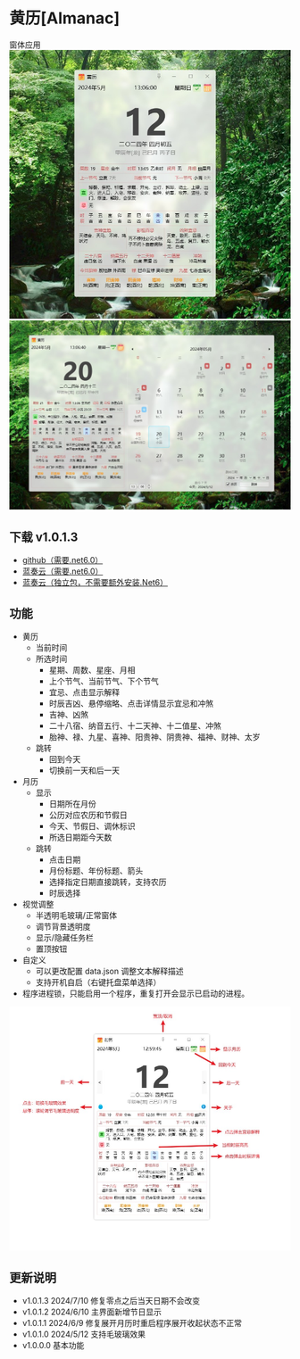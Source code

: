 # 黄历[Almanac]

窗体应用       
![黄历](https://github.com/tp1415926535/Almanac/raw/main/%E6%88%AA%E5%9B%BE/%E9%BB%84%E5%8E%86.jpg)   
![月历](https://github.com/tp1415926535/Almanac/raw/main/%E6%88%AA%E5%9B%BE/%E6%9C%88%E5%8E%86.jpg)

## 下载 v1.0.1.3
* [github（需要.net6.0）](https://github.com/tp1415926535/Almanac/raw/main/%E9%BB%84%E5%8E%86v1.0.1.3-%E4%BE%9D%E8%B5%96.Net6.0.rar)
* [蓝奏云（需要.net6.0）](https://wwp.lanzn.com/iOmhG241da6h)
* [蓝奏云（独立包，不需要额外安装.Net6）](https://wwp.lanzn.com/iwUKX241daij)

## 功能
* 黄历
  * 当前时间
  * 所选时间
    * 星期、周数、星座、月相
    * 上个节气、当前节气、下个节气
    * 宜忌、点击显示解释
    * 时辰吉凶、悬停缩略、点击详情显示宜忌和冲煞
    * 吉神、凶煞
    * 二十八宿、纳音五行、十二天神、十二值星、冲煞
    * 胎神、禄、九星、喜神、阳贵神、阴贵神、福神、财神、太岁
  * 跳转
    * 回到今天
    * 切换前一天和后一天
* 月历
  * 显示
    * 日期所在月份
    * 公历对应农历和节假日
    * 今天、节假日、调休标识
    * 所选日期距今天数
  * 跳转
    * 点击日期
    * 月份标题、年份标题、箭头
    * 选择指定日期直接跳转，支持农历
    * 时辰选择
* 视觉调整
  * 半透明毛玻璃/正常窗体
  * 调节背景透明度
  * 显示/隐藏任务栏
  * 置顶按钮
* 自定义
  * 可以更改配置 data.json 调整文本解释描述
  * 支持开机自启（右键托盘菜单选择）
* 程序进程锁，只能启用一个程序，重复打开会显示已启动的进程。

![说明](https://github.com/tp1415926535/Almanac/blob/main/%E6%88%AA%E5%9B%BE/%E8%AF%B4%E6%98%8E.jpg)


## 更新说明
* v1.0.1.3 2024/7/10 修复零点之后当天日期不会改变
* v1.0.1.2 2024/6/10 主界面新增节日显示
* v1.0.1.1 2024/6/9 修复展开月历时重启程序展开收起状态不正常
* v1.0.1.0 2024/5/12 支持毛玻璃效果
* v1.0.0.0 基本功能
